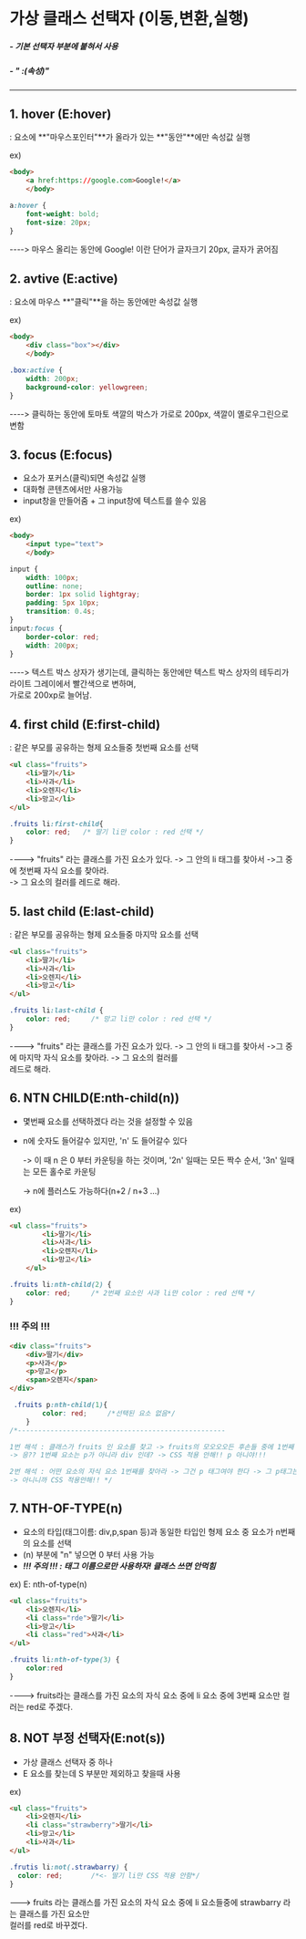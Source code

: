 # 가상 클래스 선택자 (이동,변환,실행)

#####  - 기본 선택자 부분에 붙혀서 사용

##### - " :(속성)" 

***

## 1. hover (E:hover)

: 요소에 **"마우스포인터"**가 올라가 있는 **"동안"**에만 속성값 실행 

ex) 

```html
<body>
    <a href:https://google.com>Google!</a>
    </body>
```

```css
a:hover {
    font-weight: bold;
    font-size: 20px;
}
```

----> 마우스 올리는 동안에 Google! 이란 단어가 글자크기 20px, 글자가 굵어짐 

## 2. avtive (E:active)

: 요소에 마우스 **"클릭"**을 하는 동안에만 속성값 실행

ex)

```html
<body>
    <div class="box"></div>
    </body>
```

```css
.box:active {
    width: 200px;
    background-color: yellowgreen;
}
```

----> 클릭하는 동안에 토마토 색깔의 박스가 가로로 200px, 색깔이 옐로우그린으로 변함

## 3. focus (E:focus)

- 요소가 포커스(클릭)되면 속성값 실행
- 대화형 콘텐츠에서만 사용가능
- input창을 만들어줌 + 그 input창에 텍스트를 쓸수 있음

ex)

```html
<body>
    <input type="text">
    </body>
```

```css
input {
    width: 100px;
    outline: none;
    border: 1px solid lightgray;
    padding: 5px 10px;
    transition: 0.4s;
}
input:focus {
    border-color: red;
    width: 200px;
}
```

----> 텍스트 박스 상자가 생기는데, 클릭하는 동안에만 텍스트 박스 상자의 테두리가 라이트 그레이에서  빨간색으로 변하며, <br>		가로로 200xp로 늘어남. 

## 4. first child (E:first-child)

:  같은 부모를 공유하는 형제 요소들중 첫번째 요소를 선택

```html
<ul class="fruits">
    <li>딸기</li>
    <li>사과</li>
    <li>오렌지</li>
    <li>망고</li>
</ul>
```

```css
.fruits li:first-child{
    color: red;   /* 딸기 li만 color : red 선택 */
}
```

----> "fruits" 라는 클래스를 가진 요소가 있다. -> 그 안의 li 태그를 찾아서 ->그 중에 첫번째 자식 요소를 찾아라.<br>		-> 그 요소의 컬러를 레드로 해라.

## 5. last child (E:last-child)

:   같은 부모를 공유하는 형제 요소들중 마지막 요소를 선택

```html
<ul class="fruits">
    <li>딸기</li>
    <li>사과</li>
    <li>오렌지</li>
    <li>망고</li>
</ul>
```

```css
.fruits li:last-child {
    color: red;		/* 망고 li만 color : red 선택 */
}
```

----> "fruits" 라는 클래스를 가진 요소가 있다. -> 그 안의 li 태그를 찾아서 ->그 중에 마지막 자식 요소를 찾아라. -> 그 요소의 컬러를<br> 		레드로 해라.

## 6. NTN CHILD(E:nth-child(n))

- 몇번째 요소를 선택하겠다 라는 것을 설정할 수 있음

- n에 숫자도 들어갈수 있지만, 'n' 도 들어갈수 있다 

  -> 이 때 n 은 0 부터 카운팅을 하는 것이며,  '2n' 일때는 모든 짝수 순서, '3n' 일때는 모든 홀수로 카운팅

  -> n에 플러스도 가능하다(n+2 / n+3 ...)

ex)

```html
<ul class="fruits">
        <li>딸기</li>
        <li>사과</li>
        <li>오렌지</li>
        <li>망고</li>
    </ul>
```

```css
.fruits li:nth-child(2) {
    color: red;		/* 2번째 요소인 사과 li만 color : red 선택 */
}
```

### !!! 주의 !!!

```html
<div class="fruits">
    <div>딸기</div>
    <p>사과</p>
    <p>망고</p>
    <span>오렌지</span>
</div>
```

```css
 .fruits p:nth-child(1){
        color: red;		/*선택된 요소 없음*/
    }   
/*---------------------------------------------------

1번 해석 : 클래스가 fruits 인 요소를 찾고 -> fruits의 모오오오든 후손들 중에 1번째 요소가 p 인것들을 CSS 적용시켜라 
-> 응?? 1번째 요소는 p가 아니라 div 인데? -> CSS 적용 안해!! p 아니야!!! 

2번 해석 : 어떤 요소의 자식 요소 1번째를 찾아라 -> 그건 p 태그여야 한다 -> 그 p태그는 클래스가 fruits 냐~? 
-> 아니니까 CSS 적용안해!! */
```

## 7. NTH-OF-TYPE(n)

- 요소의 타입(태그이름: div,p,span 등)과 동일한 타입인 형제 요소 중 요소가 n번째의 요소를 선택
- (n) 부분에 "n" 넣으면 0 부터 사용 가능
- ***!!! 주의 !!! : 태그 이름으로만 사용하자! 클래스 쓰면 안먹힘***

ex) E: nth-of-type(n)

```html
<ul class="fruits">
    <li>오렌지</li>
    <li class="rde">딸기</li>
    <li>망고</li>
    <li class="red">사과</li>
</ul> 
```

```css
.fruits li:nth-of-type(3) {
    color:red
}
```

----> fruits라는 클래스를 가진 요소의 자식 요소 중에 li 요소 중에  3번째 요소만 컬러는 red로 주겠다. 

## 8. NOT 부정 선택자(E:not(s))

- 가상 클래스 선택자 중 하나
- E 요소를 찾는데 S 부분만 제외하고 찾을때 사용

ex)

```html
<ul class="fruits">
    <li>오렌지</li>
    <li class="strawberry">딸기</li>
    <li>망고</li>
    <li>사과</li>
</ul>
```

```css
.frutis li:not(.strawbarry) {
  color: red;		/*<- 딸기 li만 CSS 적용 안함*/
}
```

---> fruits 라는 클래스를 가진 요소의 자식 요소 중에 li 요소들중에 strawbarry 라는 클래스를 가진 요소만 <br>컬러를 red로 바꾸겠다.

